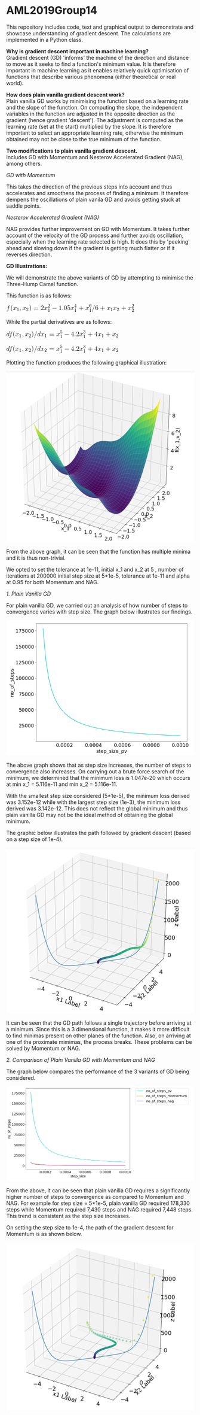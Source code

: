 # AML2019Group14
This repository includes code, text and graphical output to demonstrate and showcase understanding of gradient descent.  The calculations are implemented in a Python class.

**Why is gradient descent important in machine learning?**  
Gradient descent (GD) 'informs' the machine of the direction and distance to move as it seeks to find a function's minimum value. It is therefore important in machine learning as it enables relatively quick optimisation of functions that describe various phenomena (either theoretical or real world). 

**How does plain vanilla gradient descent work?**  
Plain vanilla GD works by minimising the function based on a learning rate and the slope of the function. On computing the slope, the independent variables in the function are adjusted in the opposite direction as the gradient (hence gradient 'descent'). The adjustment is computed as the learning rate (set at the start) multiplied by the slope. It is therefore important to select an appropriate learning rate, otherwise the minimum obtained may not be close to the true minimum of the function.

**Two modifications to plain vanilla gradient descent.**  
Includes GD with Momentum and Nesterov Accelerated Gradient (NAG), among others.

*GD with Momentum*

This takes the direction of the previous steps into account and thus accelerates and smoothens the process of finding a minimum. It therefore dempens the oscillations of plain vanila GD and avoids getting stuck at saddle points.

*Nesterov Accelerated Gradient (NAG)*

NAG provides further improvement on GD with Momentum. It takes further account of the velocity of the GD process and further avoids oscillation, especially when the learning rate selected is high. It does this by 'peeking' ahead and slowing down if the gradient is getting much flatter or if it reverses direction.

**GD Illustrations:**

We will demonstrate the above variants of GD by attempting to minimise the Three-Hump Camel function.

This function is as follows:

![alt text](f(x_1,x_2).gif)

While the partial derivatives are as follows:

![alt text](differential_wrt_x_1.gif)

![alt text](differential_wrt_x_2.gif)

Plotting the function produces the following graphical illustration:

![alt text](f(x_1,x_2)_graph.png)

From the above graph, it can be seen that the function has multiple minima and it is thus non-trivial.

We opted to set the tolerance at 1e-11, initial x_1 and x_2 at 5 , number of iterations at 200000 initial step size at 5*1e-5, tolerance at 1e-11 and alpha at 0.95 for both Momentum and NAG.

*1. Plain Vanilla GD*

For plain vanilla GD, we carried out an analysis of how number of steps to convergence varies with step size. The graph below illustrates our findings.

![alt text](GD_graph_pv.png)

The above graph shows that as step size increases, the number of steps to convergence also increases. On carrying out a brute force search of the minimum, we determined that the minimum loss is 1.047e-20 which occurs at min x_1 = 5.116e-11 and min x_2 =  5.116e-11.

With the smallest step size considered (5*1e-5), the minimum loss derived was 3.152e-12 while with the largest step size (1e-3), the minimum loss derived was 3.142e-12. This does not reflect the global minimum and thus plain vanilla GD may not be the ideal method of obtaining the global minimum.

The graphic below illustrates the path followed by gradient descent (based on a step size of 1e-4).

![alt text](GD_graph_path.png)

It can be seen that the GD path follows a single trajectory before arriving at a minimum. Since this is a 3 dimensional function, it makes it more difficult to find minimas present on other planes of the function. Also, on arriving at one of the proximate mimimas, the process breaks. These problems can be solved by Momentum or NAG.



*2. Comparison of Plain Vanilla GD with Momentum and NAG* 

The graph below compares the performance of the 3 variants of GD being considered.

![alt text](GD_graph.png)

From the above, it can be seen that plain vanilla GD requires a significantly higher number of steps to convergence as compared to Momentum and NAG. For example for step size = 5*1e-5, plain vanilla GD required 178,330 steps while Momentum required	7,430 steps and NAG required 7,448 steps. This trend is consistent as the step size increases.

On setting the step size to 1e-4, the path of the gradient descent for Momentum is as shown below.

![alt text](GD_graph_path_momentum.png)
